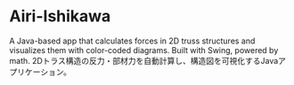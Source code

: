 # Airi-Ishikawa
A Java-based app that calculates forces in 2D truss structures and visualizes them with color-coded diagrams. Built with Swing, powered by math. 2Dトラス構造の反力・部材力を自動計算し、構造図を可視化するJavaアプリケーション。
